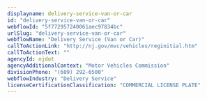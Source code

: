 ```yaml
---
displayname: delivery-service-van-or-car
id: "delivery-service-van-or-car"
webflowId: "5f772957240061aec97834bc"
urlSlug: "delivery-service-van-or-car"
webflowName: "Delivery Service (Van or Car)"
callToActionLink: "http://nj.gov/mvc/vehicles/reginitial.htm"
callToActionText: ""
agencyId: njdot
agencyAdditionalContext: "Motor Vehicles Commission"
divisionPhone: "(609) 292-6500"
webflowIndustry: "Delivery Service"
licenseCertificationClassification: "COMMERCIAL LICENSE PLATE"
---
```

